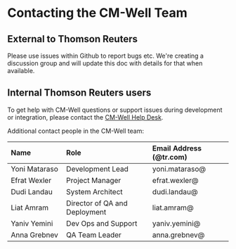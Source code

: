 # Contacting the CM-Well Team #

## External to Thomson Reuters ##

Please use issues within Github to report bugs etc. We're creating a discussion group and will update this doc with details for that when available.

## Internal Thomson Reuters users ##

To get help with CM-Well questions or support issues during development or integration, please contact the <a href="mailto:clfhelpdesk@thomsonreuters.com">CM-Well Help Desk</a>.

Additional contact people in the CM-Well team:

Name&nbsp;&nbsp;&nbsp;&nbsp;&nbsp;&nbsp;&nbsp;&nbsp;&nbsp;&nbsp;&nbsp;&nbsp;&nbsp;&nbsp;&nbsp;| Role | Email Address (@tr.com)
:-----|:------|:--------------
Yoni Mataraso | Development Lead | yoni.mataraso@
Efrat Wexler | Project Manager | efrat.wexler@
Dudi Landau | System Architect | dudi.landau@
Liat Amram  | Director of QA and Deployment | liat.amram@
Yaniv Yemini | Dev Ops and Support | yaniv.yemini@
Anna Grebnev | QA Team Leader | anna.grebnev@

